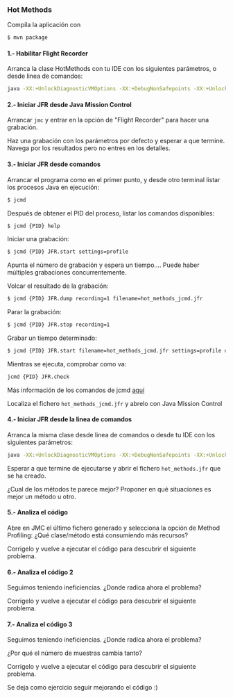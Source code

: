 ### Hot Methods

Compila la aplicación con

```bash
$ mvn package
```

#### 1.- Habilitar Flight Recorder

Arranca la clase HotMethods con tu IDE con los siguientes parámetros, o desde linea de comandos:

```bash
java -XX:+UnlockDiagnosticVMOptions -XX:+DebugNonSafepoints -XX:+UnlockCommercialFeatures -XX:+FlightRecorder -cp target/wecode-02-hot-methods-2018.jar com.jerolba.HotMethods 
```

#### 2.- Iniciar JFR desde Java Mission Control
Arrancar `jmc` y entrar en la opción de "Flight Recorder" para hacer una grabación.

Haz una grabación con los parámetros por defecto y esperar a que termine. Navega por los resultados pero no entres en los detalles.


#### 3.- Iniciar JFR desde comandos

Arrancar el programa como en el primer punto, y desde otro terminal listar los procesos Java en ejecución: 

```bash
$ jcmd
```

Después de obtener el PID del proceso, listar los comandos disponibles:

```bash
$ jcmd {PID} help
```

Iniciar una grabación:

```bash
$ jcmd {PID} JFR.start settings=profile
```

Apunta el número de grabación y espera un tiempo....
Puede haber múltiples grabaciones concurrentemente.

Volcar el resultado de la grabación:

```bash
$ jcmd {PID} JFR.dump recording=1 filename=hot_methods_jcmd.jfr
```

Parar la grabación:

```bash
$ jcmd {PID} JFR.stop recording=1
```

Grabar un tiempo determinado:

```bash
$ jcmd {PID} JFR.start filename=hot_methods_jcmd.jfr settings=profile delay=5s duration=60s
```

Mientras se ejecuta, comprobar como va:

```bash
jcmd {PID} JFR.check
```

Más información de los comandos de jcmd [aquí](https://docs.oracle.com/javacomponents/jmc-5-5/jfr-runtime-guide/comline.htm#JFRRT192)

Localiza el fichero `hot_methods_jcmd.jfr` y abrelo con Java Mission Control



#### 4.- Iniciar JFR desde la linea de comandos

Arranca la misma clase desde linea de comandos o desde tu IDE con los siguientes parámetros:

```bash
java -XX:+UnlockDiagnosticVMOptions -XX:+DebugNonSafepoints -XX:+UnlockCommercialFeatures -XX:+FlightRecorder -XX:StartFlightRecording=delay=4s,duration=60s,settings=profile,filename=hot_methods.jfr -cp target/wecode-02-hot-methods-2018.jar com.jerolba.HotMethods 
```

Esperar a que termine de ejecutarse y abrir el fichero `hot_methods.jfr` que se ha creado.

¿Cual de los métodos te parece mejor? Proponer en qué situaciones es mejor un método u otro.


#### 5.- Analiza el código

Abre en JMC el último fichero generado y selecciona la opción de Method Profiling: ¿Qué clase/método está consumiendo más recursos?

Corrigelo y vuelve a ejecutar el código para descubrir el siguiente problema.

#### 6.- Analiza el código 2

Seguimos teniendo ineficiencias. ¿Donde radica ahora el problema?

Corrigelo y vuelve a ejecutar el código para descubrir el siguiente problema.

#### 7.- Analiza el código 3

Seguimos teniendo ineficiencias. ¿Donde radica ahora el problema?
 
¿Por qué el número de muestras cambia tanto?

Corrigelo y vuelve a ejecutar el código para descubrir el siguiente problema.

Se deja como ejercicio seguir mejorando el código :)
  

